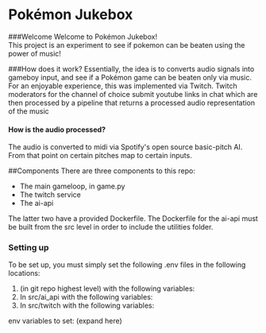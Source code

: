 # Pokémon Jukebox
###Welcome
Welcome to Pokémon Jukebox!  
This project is an experiment to see if pokemon can be beaten using the power of music!

###How does it work?
Essentially, the idea is to converts audio signals into 
gameboy input, and see if a Pokémon game can be beaten
only via music.
For an enjoyable experience, this was implemented via Twitch.
Twitch moderators for the channel of choice submit youtube links in chat which
are then processed by a pipeline that returns a processed
audio representation of the music
#### How is the audio processed?
The audio is converted to midi via Spotify's open source basic-pitch
AI. From that point on certain pitches map to certain inputs.

##Components
There are three components to this repo:
- The main gameloop, in game.py
- The twitch service
- The ai-api 

The latter two have a provided Dockerfile. The Dockerfile for the ai-api
must be built from the src level in order to include the utilities folder.

### Setting up
To be set up, you must simply set the following .env files in the following locations:
1. (in git repo highest level) with the following variables:
2. In src/ai_api with the following variables:
3. In src/twitch with the following variables:






env variables to set:
(expand here)